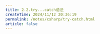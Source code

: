 ```yaml
---
title: 2.2.try...catch语法
createTime: 2024/11/12 20:36:19
permalink: /notes/csharp/try-catch.html
article: false
---
```

